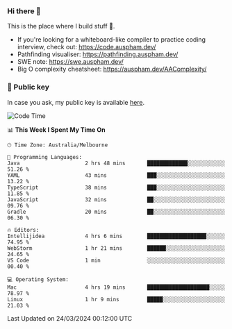 ### Hi there 👋

This is the place where I build stuff 👀. 

- If you're looking for a whiteboard-like compiler to practice coding interview, check out: https://code.auspham.dev/
- Pathfinding visualiser: https://pathfinding.auspham.dev/
- SWE note: https://swe.auspham.dev/
- Big O complexity cheatsheet: https://auspham.dev/AAComplexity/

### 🔑 Public key

In case you ask, my public key is available [here](https://public.auspham.dev/).

<!--START_SECTION:waka-->
![Code Time](http://img.shields.io/badge/Code%20Time-1%2C231%20hrs%208%20mins-blue)

📊 **This Week I Spent My Time On** 

```text
🕑︎ Time Zone: Australia/Melbourne

💬 Programming Languages: 
Java                     2 hrs 48 mins       █████████████░░░░░░░░░░░░   51.26 % 
YAML                     43 mins             ███░░░░░░░░░░░░░░░░░░░░░░   13.22 % 
TypeScript               38 mins             ███░░░░░░░░░░░░░░░░░░░░░░   11.85 % 
JavaScript               32 mins             ██░░░░░░░░░░░░░░░░░░░░░░░   09.76 % 
Gradle                   20 mins             ██░░░░░░░░░░░░░░░░░░░░░░░   06.30 % 

🔥 Editors: 
Intellijidea             4 hrs 6 mins        ███████████████████░░░░░░   74.95 % 
WebStorm                 1 hr 21 mins        ██████░░░░░░░░░░░░░░░░░░░   24.65 % 
VS Code                  1 min               ░░░░░░░░░░░░░░░░░░░░░░░░░   00.40 % 

💻 Operating System: 
Mac                      4 hrs 19 mins       ████████████████████░░░░░   78.97 % 
Linux                    1 hr 9 mins         █████░░░░░░░░░░░░░░░░░░░░   21.03 % 
```


 Last Updated on 24/03/2024 00:12:00 UTC
<!--END_SECTION:waka-->

<!--
**rockmanvnx6/rockmanvnx6** is a ✨ _special_ ✨ repository because its `README.md` (this file) appears on your GitHub profile.

Here are some ideas to get you started:

- 🔭 I’m currently working on ...
- 🌱 I’m currently learning ...
- 👯 I’m looking to collaborate on ...
- 🤔 I’m looking for help with ...
- 💬 Ask me about ...
- 📫 How to reach me: ...
- 😄 Pronouns: ...
- ⚡ Fun fact: ...
-->
